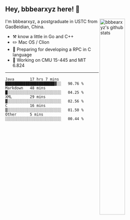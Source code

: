 ## Hey, bbbearxyz here! :wave:

<img align="right" alt="bbbearxyz's github stats" width="40%" src="https://github-readme-stats.vercel.app/api?username=bbbearxyz&show_icons=true">

I'm bbbearxyz, a postgraduate in USTC from GaoBeidian, China.

-   :hammer_and_pick:    know a little in Go and C++
-   :pencil2: Mac OS / Clion
-   :seedling: Preparing for developing a RPC in C language 
-   :thinking: Working on CMU 15-445 and MIT 6.824
---
<!--START_SECTION:waka-->
```text
Java       17 hrs 7 mins   ██████████████████████▓░░   90.76 % 
Markdown   48 mins         █░░░░░░░░░░░░░░░░░░░░░░░░   04.25 % 
XML        29 mins         ▓░░░░░░░░░░░░░░░░░░░░░░░░   02.56 % 
C          16 mins         ▒░░░░░░░░░░░░░░░░░░░░░░░░   01.50 % 
Other      5 mins          ░░░░░░░░░░░░░░░░░░░░░░░░░   00.44 % 
```
<!--END_SECTION:waka-->

